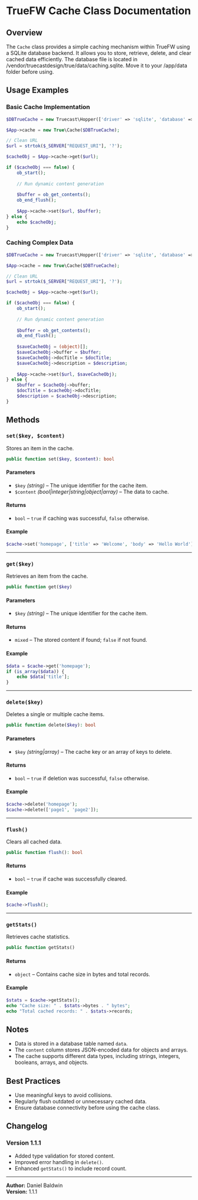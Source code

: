 # TrueFW Cache Class Documentation

## Overview
The `Cache` class provides a simple caching mechanism within TrueFW using a SQLite database backend. It allows you to store, retrieve, delete, and clear cached data efficiently. The database file is located in /vendor/truecastdesign/true/data/caching.sqlite. Move it to your /app/data folder before using.

## Usage Examples

### Basic Cache Implementation
```php
$DBTrueCache = new Truecast\Hopper(['driver' => 'sqlite', 'database' => BP.'/app/data/caching.sqlite']);

$App->cache = new True\Cache($DBTrueCache);

// Clean URL
$url = strtok($_SERVER["REQUEST_URI"], '?');

$cacheObj = $App->cache->get($url);

if ($cacheObj === false) {
    ob_start();
    
    // Run dynamic content generation
    
    $buffer = ob_get_contents();
    ob_end_flush();
    
    $App->cache->set($url, $buffer);
} else {
    echo $cacheObj;
}
```

### Caching Complex Data
```php
$DBTrueCache = new Truecast\Hopper(['driver' => 'sqlite', 'database' => BP.'/app/data/caching.sqlite']);

$App->cache = new True\Cache($DBTrueCache);

// Clean URL
$url = strtok($_SERVER["REQUEST_URI"], '?');

$cacheObj = $App->cache->get($url);

if ($cacheObj === false) {
    ob_start();
    
    // Run dynamic content generation
    
    $buffer = ob_get_contents();
    ob_end_flush();
    
    $saveCacheObj = (object)[];
    $saveCacheObj->buffer = $buffer;
    $saveCacheObj->docTitle = $docTitle;
    $saveCacheObj->description = $description;
    
    $App->cache->set($url, $saveCacheObj);
} else {
    $buffer = $cacheObj->buffer;
    $docTitle = $cacheObj->docTitle;
    $description = $cacheObj->description;
}
```

## Methods

### `set($key, $content)`
Stores an item in the cache.

```php
public function set($key, $content): bool
```

#### Parameters
- `$key` *(string)* – The unique identifier for the cache item.
- `$content` *(bool|integer|string|object|array)* – The data to cache.

#### Returns
- `bool` – `true` if caching was successful, `false` otherwise.

#### Example
```php
$cache->set('homepage', ['title' => 'Welcome', 'body' => 'Hello World']);
```

---

### `get($key)`
Retrieves an item from the cache.

```php
public function get($key)
```

#### Parameters
- `$key` *(string)* – The unique identifier for the cache item.

#### Returns
- `mixed` – The stored content if found; `false` if not found.

#### Example
```php
$data = $cache->get('homepage');
if (is_array($data)) {
    echo $data['title'];
}
```

---

### `delete($key)`
Deletes a single or multiple cache items.

```php
public function delete($key): bool
```

#### Parameters
- `$key` *(string|array)* – The cache key or an array of keys to delete.

#### Returns
- `bool` – `true` if deletion was successful, `false` otherwise.

#### Example
```php
$cache->delete('homepage');
$cache->delete(['page1', 'page2']);
```

---

### `flush()`
Clears all cached data.

```php
public function flush(): bool
```

#### Returns
- `bool` – `true` if cache was successfully cleared.

#### Example
```php
$cache->flush();
```

---

### `getStats()`
Retrieves cache statistics.

```php
public function getStats()
```

#### Returns
- `object` – Contains cache size in bytes and total records.

#### Example
```php
$stats = $cache->getStats();
echo "Cache size: " . $stats->bytes . " bytes";
echo "Total cached records: " . $stats->records;
```

## Notes
- Data is stored in a database table named `data`.
- The `content` column stores JSON-encoded data for objects and arrays.
- The cache supports different data types, including strings, integers, booleans, arrays, and objects.

## Best Practices
- Use meaningful keys to avoid collisions.
- Regularly flush outdated or unnecessary cached data.
- Ensure database connectivity before using the cache class.

## Changelog
### Version 1.1.1
- Added type validation for stored content.
- Improved error handling in `delete()`.
- Enhanced `getStats()` to include record count.

---

**Author:** Daniel Baldwin  
**Version:** 1.1.1

